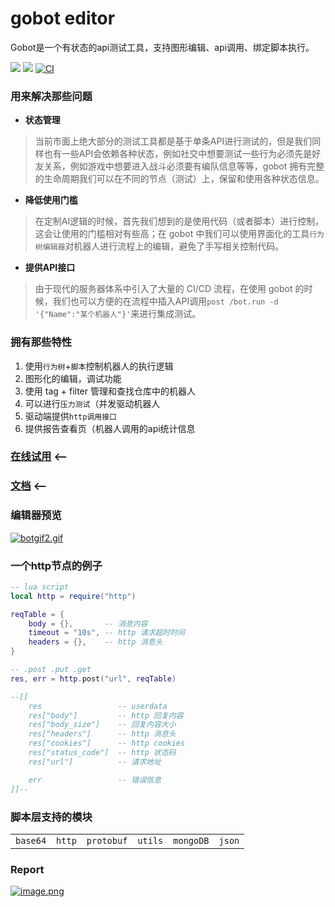 # gobot editor
Gobot是一个有状态的api测试工具，支持图形编辑、api调用、绑定脚本执行。

[![](https://img.shields.io/badge/%E6%96%87%E6%A1%A3-Doc-2ca5e0?style=flat&logo=github)](https://pojol.gitee.io/gobot/#/)
[![](https://img.shields.io/badge/Trello-Todo-2ca5e0?style=flat&logo=trello)](https://trello.com/b/8eDZ6h7n/)
[![CI](https://github.com/pojol/gobot/actions/workflows/dockerimage.yml/badge.svg?branch=develop)](https://github.com/pojol/gobot/actions/workflows/dockerimage.yml)

### 用来解决那些问题

* **状态管理**
> 当前市面上绝大部分的测试工具都是基于单条API进行测试的，但是我们同样也有一些API会依赖各种状态，例如社交中想要测试一些行为必须先是好友关系，例如游戏中想要进入战斗必须要有编队信息等等，gobot 拥有完整的生命周期我们可以在不同的节点（测试）上，保留和使用各种状态信息。

* **降低使用门槛** 
> 在定制AI逻辑的时候，首先我们想到的是使用代码（或者脚本）进行控制，这会让使用的门槛相对有些高；在 gobot 中我们可以使用界面化的工具`行为树编辑器`对机器人进行流程上的编辑，避免了手写相关控制代码。

* **提供API接口**
> 由于现代的服务器体系中引入了大量的 CI/CD 流程，在使用 gobot 的时候，我们也可以方便的在流程中插入API调用`post /bot.run -d '{"Name":"某个机器人"}'`来进行集成测试。


### 拥有那些特性
1. 使用`行为树`+`脚本`控制机器人的执行逻辑
2. 图形化的编辑，调试功能
3. 使用 tag + filter 管理和查找仓库中的机器人
4. 可以进行`压力测试`（并发驱动机器人
5. 驱动端提供`http调用接口`
6. 提供报告查看页（机器人调用的api统计信息


### [在线试用](http://123.60.17.61:7777) <--
### [文档](https://pojol.gitee.io/gobot/#/) <--


### 编辑器预览
[![botgif2.gif](https://i.postimg.cc/SNKQG50m/botgif2.gif)](https://www.bilibili.com/video/BV1sS4y1z7Dg?share_source=copy_web)

### 一个http节点的例子
```lua
-- lua script
local http = require("http")

reqTable = {
    body = {},       -- 消息内容
    timeout = "10s", -- http 请求超时时间
    headers = {},    -- http 消息头
}

-- .post .put .get
res, err = http.post("url", reqTable)

--[[
    res                 -- userdata
    res["body"]         -- http 回复内容
    res["body_size"]    -- 回复内容大小
    res["headers"]      -- http 消息头
    res["cookies"]      -- http cookies
    res["status_code"]  -- http 状态码
    res["url"]          -- 请求地址

    err                 -- 错误信息
]]--
```

### 脚本层支持的模块
|||||||
|-|-|-|-|-|-|
|`base64`|`http`|`protobuf`|`utils`|`mongoDB`|`json`|

### Report
[![image.png](https://i.postimg.cc/4d3TTrvf/image.png)](https://www.bilibili.com/video/BV1sS4y1z7Dg?share_source=copy_web)